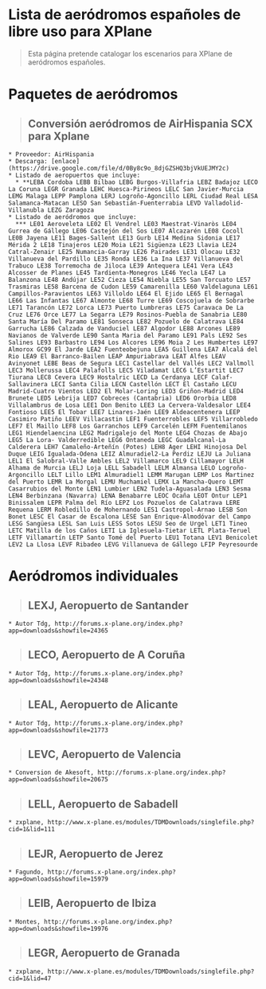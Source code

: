 <h1> Lista de aeródromos españoles de libre uso para XPlane </h1>

> Esta página pretende catalogar los escenarios para XPlane de aeródromos españoles.



# Paquetes de aeródromos #

> ## **Conversión aeródromos de AirHispania SCX para Xplane** ##
    * Proveedor: AirHispania
    * Descarga: [enlace](https://drive.google.com/file/d/0By8c9o_8djGZSHQ3bjVkUEJMY2c)
    * Listado de aeropuertos que incluye:
      * **LEBA Cordoba LEBB Bilbao LEBG Burgos-Villafria LEBZ Badajoz LECO La Coruna LEGR Granada LEHC Huesca-Pirineos LELC San Javier-Murcia LEMG Malaga LEPP Pamplona LERJ Logroño-Agoncillo LERL Ciudad Real LESA Salamanca-Matacan LESO San Sebastián-Fuenterrabia LEVD Valladolid-Villanubla LEZG Zaragoza
    * Listado de aeródromos que incluye:
      *** LE01 Aeroveleta LE02 El Vendrel LE03 Maestrat-Vinaròs LE04 Gurrea de Gállego LE06 Castejón del Sos LE07 Alcazarén LE08 Cocoll LE0B Jayena LE11 Bages-Sallent LE13 Gurb LE14 Medina Sidonia LE17 Mérida 2 LE18 Tinajeros LE20 Moia LE21 Sigüenza LE23 Llavia LE24 Catral-Zenair LE25 Numancia-Garray LE26 Pairades LE31 Olocau LE32 Villanueva del Pardillo LE35 Ronda LE36 La Ina LE37 Villanueva del Trabuco LE38 Torremocha de Jiloca LE39 Antequera LE41 Vera LE43 Alcosser de Planes LE45 Tardienta-Monegros LE46 Yecla LE47 La Balanzona LE48 Andújar LE52 Cieza LE54 Niebla LE55 San Torcuato LE57 Trasmiras LE58 Barcena de Cudon LE59 Camarenilla LE60 Valdelaguna LE61 Campillos-Paravientos LE63 Villoldo LE64 El Ejido LE65 El Bernagal LE66 Las Infantas LE67 Almonte LE68 Turre LE69 Coscojuela de Sobrarbe LE71 Tarancón LE72 Lorca LE73 Puerto Lumbreras LE75 Caravaca De La Cruz LE76 Orce LE77 La Segarra LE79 Rosinos-Puebla de Sanabria LE80 Santa María Del Paramo LE81 Sonseca LE82 Pozuelo de Calatrava LE84 Garrucha LE86 Calzada de Vanduciel LE87 Algodor LE88 Arcones LE89 Navianos de Valverde LE90 Santa Maria del Paramo LE91 Pals LE92 Ses Salines LE93 Barbastro LE94 Los Alcores LE96 Moia 2 Les Humbertes LE97 Almorox GC99 El Jarde LEA2 Fuenteobejuna LEA5 Guillena LEA7 Alcalá del Rio LEA9 El Barranco-Bailen LEAP Ampuriabrava LEAT Alfes LEAV Avinyonet LEBE Beas de Segura LEC1 Castellar del Vallés LEC2 Vallmoll LEC3 Mollerussa LEC4 Palafolls LEC5 Viladamat LEC6 L’Estartit LEC7 Tiurana LEC8 Cevera LEC9 Hostalric LECD La Cerdanya LECF Calaf-Sallavinera LECI Santa Cilia LECN Castellón LECT El Castaño LECU Madrid-Cuatro Vientos LED2 El Molar-Loring LED3 Griñon-Madrid LED4 Brunete LED5 Lebrija LED7 Cobreces (Cantabria) LED6 Ororbia LED8 Villalambrus de Losa LEE1 Don Benito LEE3 La Cervera-Valdesalor LEE4 Fontioso LEE5 El Tobar LEE7 Linares-Jaén LEE9 Aldeacentenera LEEP Casimiro Patiño LEEV Villacastin LEF1 Fuenterrobles LEF5 Villarrobledo LEF7 El Maillo LEF8 Los Garranchos LEF9 Carcelén LEFM Fuentemilanos LEG1 Hiendelaencina LEG2 Madrigalejo del Monte LEG4 Chozas de Abajo LEG5 La Lora- Valderredible LEG6 Ontaneda LEGC Guadalcanal-La Calderera LEH7 Camaleño-Arteñín (Potes) LEH8 Ager LEHI Hinojosa Del Duque LEIG Igualada-Odena LEIZ Almuradiel2-La Perdiz LEJU La Juliana LEL1 El Salobral-Valle Ambles LEL2 Villamarco LEL9 Cillamayor LELH Alhama de Murcia LELJ Loja LELL Sabadell LELM Almansa LELO Logroño-Argoncillo LELT Lillo LEM1 Almuradiel1 LEMM Marugan LEMP Los Martinez del Puerto LEMR La Morgal LEMU Muchamiel LEMX La Mancha-Quero LEMT Casarrubios del Monte LEN1 Lumbier LEN2 Tudela-Aguasalada LEN3 Sesma LEN4 Berbinzana (Navarra) LENA Benabarre LEOC Ocaña LEOT Ontur LEP1 Binissalem LEPR Palma del Río LEPZ Los Pozuelos de Calatrava LERE Requena LERM Robledillo de Mohernando LES1 Castropol-Arnao LESB Son Bonet LESC El Casar de Escalona LESE San Enrique-Almodóvar del Campo LESG Sangüesa LESL San Luis LESS Sotos LESU Seo de Urgel LET1 Tineo LETC Matilla de los Caños LETI La Iglesuela-Tietar LETL Plata-Teruel LETF Villamartín LETP Santo Tomé del Puerto LEU1 Totana LEV1 Benicolet LEV2 La Llosa LEVF Ribadeo LEVG Villanueva de Gállego LFIP Peyresourde

# Aeródromos individuales #

> ## **LEXJ**, Aeropuerto de Santander ##
    * Autor Tdg, http://forums.x-plane.org/index.php?app=downloads&showfile=24365

> ## **LECO**, Aeropuerto de A Coruña ##
    * Autor Tdg, http://forums.x-plane.org/index.php?app=downloads&showfile=24348

> ## **LEAL**, Aeropuerto de Alicante ##
    * Autor Tdg, http://forums.x-plane.org/index.php?app=downloads&showfile=21773

> ## **LEVC**, Aeropuerto de Valencia ##
    * Conversion de Akesoft, http://forums.x-plane.org/index.php?app=downloads&showfile=20675

> ## **LELL**, Aeropuerto de Sabadell ##
    * zxplane, http://www.x-plane.es/modules/TDMDownloads/singlefile.php?cid=1&lid=111

> ## **LEJR**, Aeropuerto de Jerez ##
    * Fagundo, http://forums.x-plane.org/index.php?app=downloads&showfile=15979

> ## **LEIB**, Aeropuerto de Ibiza ##
    * Montes, http://forums.x-plane.org/index.php?app=downloads&showfile=19976

> ## **LEGR**, Aeropuerto de Granada ##
    * zxplane, http://www.x-plane.es/modules/TDMDownloads/singlefile.php?cid=1&lid=47

